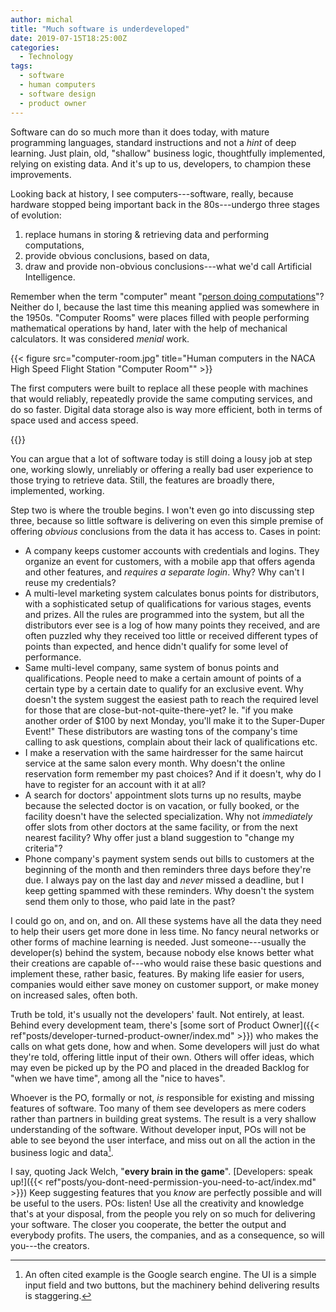 ```yaml
---
author: michal
title: "Much software is underdeveloped"
date: 2019-07-15T18:25:00Z
categories:
  - Technology
tags:
  - software
  - human computers
  - software design
  - product owner
---
```


Software can do so much more than it does today, with mature programming languages, standard instructions and not a *hint* of deep learning. Just plain, old, "shallow" business logic, thoughtfully implemented, relying on existing data. And it's up to us, developers, to champion these improvements.

<!--more-->

Looking back at history, I see computers---software, really, because hardware stopped being important back in the 80s---undergo three stages of evolution:

1. replace humans in storing & retrieving data and performing computations,
2. provide obvious conclusions, based on data,
3. draw and provide non-obvious conclusions---what we'd call Artificial Intelligence.

Remember when the term "computer" meant "[person doing computations](https://en.wikipedia.org/wiki/Human_computer)"? Neither do I, because the last time this meaning applied was somewhere in the 1950s. "Computer Rooms" were places filled with people performing mathematical operations by hand, later with the help of mechanical calculators. It was considered *menial* work.

{{< figure src="computer-room.jpg" title="Human computers in the NACA High Speed Flight Station \"Computer Room\"" >}}

The first computers were built to replace all these people with machines that would reliably, repeatedly provide the same computing services, and do so faster. Digital data storage also is way more efficient, both in terms of space used and access speed.

{{<x user="BrianRoemmele" id="1147556213523021824">}}

You can argue that a lot of software today is still doing a lousy job at step one, working slowly, unreliably or offering a really bad user experience to those trying to retrieve data. Still, the features are broadly there, implemented, working.

Step two is where the trouble begins. I won't even go into discussing step three, because so little software is delivering on even this simple premise of offering *obvious* conclusions from the data it has access to. Cases in point:

* A company keeps customer accounts with credentials and logins. They organize an event for customers, with a mobile app that offers agenda and other features, and *requires a separate login*. Why? Why can't I reuse my credentials?
* A multi-level marketing system calculates bonus points for distributors, with a sophisticated setup of qualifications for various stages, events and prizes. All the rules are programmed into the system, but all the distributors ever see is a log of how many points they received, and are often puzzled why they received too little or received different types of points than expected, and hence didn't qualify for some level of performance.
* Same multi-level company, same system of bonus points and qualifications. People need to make a certain amount of points of a certain type by a certain date to qualify for an exclusive event. Why doesn't the system suggest the easiest path to reach the required level for those that are close-but-not-quite-there-yet? Ie. "if you make another order of $100 by next Monday, you'll make it to the Super-Duper Event!" These distributors are wasting tons of the company's time calling to ask questions, complain about their lack of qualifications etc.
* I make a reservation with the same hairdresser for the same haircut service at the same salon every month. Why doesn't the online reservation form remember my past choices? And if it doesn't, why do I have to register for an account with it at all?
* A search for doctors' appointment slots turns up no results, maybe because the selected doctor is on vacation, or fully booked, or the facility doesn't have the selected specialization. Why not *immediately* offer slots from other doctors at the same facility, or from the next nearest facility? Why offer just a bland suggestion to "change my criteria"?
* Phone company's payment system sends out bills to customers at the beginning of the month and then reminders three days before they're due. I always pay on the last day and *never* missed a deadline, but I keep getting spammed with these reminders. Why doesn't the system send them only to those, who paid late in the past?

I could go on, and on, and on. All these systems have all the data they need to help their users get more done in less time. No fancy neural networks or other forms of machine learning is needed. Just someone---usually the developer(s) behind the system, because nobody else knows better what their creations are capable of---who would raise these basic questions and implement these, rather basic, features. By making life easier for users, companies would either save money on customer support, or make money on increased sales, often both.

Truth be told, it's usually not the developers' fault. Not entirely, at least. Behind every development team, there's [some sort of Product Owner]({{< ref"posts/developer-turned-product-owner/index.md" >}}) who makes the calls on what gets done, how and when. Some developers will just do what they're told, offering little input of their own. Others will offer ideas, which may even be picked up by the PO and placed in the dreaded Backlog for "when we have time", among all the "nice to haves".

Whoever is the PO, formally or not, *is* responsible for existing and missing features of software. Too many of them see developers as mere coders rather than partners in building great systems. The result is a very shallow understanding of the software. Without developer input, POs will not be able to see beyond the user interface, and miss out on all the action in the business logic and data[^1].

I say, quoting Jack Welch, "**every brain in the game**". [Developers: speak up!]({{< ref"posts/you-dont-need-permission-you-need-to-act/index.md" >}}) Keep suggesting features that you *know* are perfectly possible and will be useful to the users. POs: listen! Use all the creativity and knowledge that's at your disposal, from the people you rely on so much for delivering your software. The closer you cooperate, the better the output and everybody profits. The users, the companies, and as a consequence, so will you---the creators.

[^1]: An often cited example is the Google search engine. The UI is a simple input field and two buttons, but the machinery behind delivering results is staggering.
